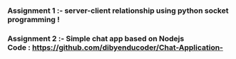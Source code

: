 ### Assignment 1 :- server-client relationship using python socket programming !   
### Assignment 2 :- Simple chat app based on Nodejs<br/> Code : https://github.com/dibyenducoder/Chat-Application-

